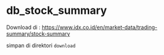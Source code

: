 # db_stock_summary

Download di :
  https://www.idx.co.id/en/market-data/trading-summary/stock-summary

simpan di direktori `download`